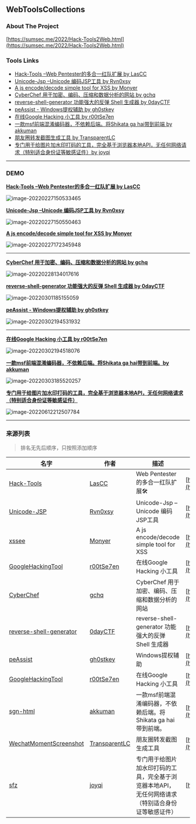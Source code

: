 ## WebToolsCollections

### About The Project

[https://sumsec.me/2022/Hack-Tools2Web.html](https://sumsec.me/2022/Hack-Tools2Web.html)





###  Tools Links

* [Hack-Tools –Web Pentester的多合一红队扩展 by LasCC ](https://ht.sumsec.me/HackTools/)
* [Unicode-Jsp –Unicode 编码JSP工具 by Rvn0xsy](https://ht.sumsec.me/unicodejsp.html)
* [A js encode/decode simple tool for XSS by Monyer](https://ht.sumsec.me/xssee/)
* [CyberChef 用于加密、编码、压缩和数据分析的网站 by gchq](https://ht.sumsec.me/CyberChef/)
* [reverse-shell-generator 功能强大的反弹 Shell 生成器 by 0dayCTF](https://ht.sumsec.me/reverse/)
* [peAssist - Windows提权辅助 by gh0stkey](https://ht.sumsec.me/peAssist/)
* [在线Google Hacking 小工具 by r00tSe7en](https://ht.sumsec.me/GoogleHackingTool/)
* [一款msf前端混淆编码器，不依赖后端。将Shikata ga hai带到前端 by akkuman](http://ht.sumsec.me/sgn-html/)
* [朋友圈转发截图生成工具 by TransparentLC](http://ht.sumsec.me/wechat/)
* [专门用于给图片加水印打码的工具，完全基于浏览器本地API，无任何网络请求（特别适合身份证等敏感证件）by joyqi](https://github.com/joyqi/sfz)



---



### DEMO

[**Hack-Tools –Web Pentester的多合一红队扩展 by LasCC** ](https://ht.sumsec.me/HackTools/)

![image-20220227150533465](https://cdn.jsdelivr.net/gh/SummerSec/Images/33u533ec33u533ec.png)



[**Unicode-Jsp –Unicode 编码JSP工具 by Rvn0xsy**](https://ht.sumsec.me/unicodejsp.html)



![image-20220227150550463](https://cdn.jsdelivr.net/gh/SummerSec/Images/50u550ec50u550ec.png)





 

[**A js encode/decode simple tool for XSS by Monyer**](https://ht.sumsec.me/xssee/)



![image-20220227172345948](https://cdn.jsdelivr.net/gh/SummerSec/Images/46u2346ec46u2346ec.png)

----

[**CyberChef 用于加密、编码、压缩和数据分析的网站 by gchq**](https://ht.sumsec.me/CyberChef/)



![image-20220228134017616](https://cdn.jsdelivr.net/gh/SummerSec/Images/17u4017ec17u4017ec.png)





[**reverse-shell-generator 功能强大的反弹 Shell 生成器 by 0dayCTF**](https://ht.sumsec.me/reverse/)



![image-20220301185155059](https://cdn.jsdelivr.net/gh/SummerSec/Images/55u5155ec55u5155ec.png)







[**peAssist - Windows提权辅助 by gh0stkey**](https://ht.sumsec.me/peAssist/)

![image-20220302194531932](https://cdn.jsdelivr.net/gh/SummerSec/Images/31u4531ec31u4531ec.png)

---

[**在线Google Hacking 小工具 by r00tSe7en**](https://ht.sumsec.me/GoogleHackingTool/)

![image-20220302194518076](https://cdn.jsdelivr.net/gh/SummerSec/Images/18u4518ec18u4518ec.png)



[**一款msf前端混淆编码器，不依赖后端。将Shikata ga hai带到前端。by akkuman**](https://ht.sumsec.me/sgn-html/)

![image-20220303185520257](https://cdn.jsdelivr.net/gh/SummerSec/Images/25u5525ec25u5525ec.png)



[**专门用于给图片加水印打码的工具，完全基于浏览器本地API，无任何网络请求（特别适合身份证等敏感证件）**](https://github.com/joyqi/sfz)

![image-20220612212507784](https://cdn.jsdelivr.net/gh/SummerSec/Images/2022/03/14u2514ec14u2514ec.png)









----

### 来源列表

> 排名无先后顺序，只按照添加顺序

| 名字                                                         | 作者                                               | 描述                                                         | GitHub地址                                                   |
| ------------------------------------------------------------ | -------------------------------------------------- | ------------------------------------------------------------ | ------------------------------------------------------------ |
| [Hack-Tools](https://github.com/LasCC/Hack-Tools)            | [LasCC](https://github.com/LasCC)                  | Web Pentester的多合一红队扩展🛠                               | [https://github.com/LasCC/Hack-Tools](https://github.com/LasCC/Hack-Tools) |
| [Unicode-JSP](https://github.com/Rvn0xsy/usefull-code/blob/main/Encoder/unicode-jsp.html) | [Rvn0xsy](https://github.com/Rvn0xsy)              | Unicode-Jsp –Unicode 编码JSP工具                             | [https://github.com/Rvn0xsy/usefull-code](https://github.com/Rvn0xsy/usefull-code) |
| [xssee](https://github.com/Monyer/xssee)                     | [Monyer](https://github.com/Monyer)                | A js encode/decode simple tool for XSS                       | [https://github.com/Monyer/xssee/](https://github.com/Monyer/xssee/) |
| [GoogleHackingTool](https://github.com/r00tSe7en/GoogleHackingTool) | [r00tSe7en](https://github.com/r00tSe7en)          | 在线Google Hacking 小工具                                    | [https://github.com/r00tSe7en/GoogleHackingTool](https://github.com/r00tSe7en/GoogleHackingTool) |
| [CyberChef](https://github.com/gchq/CyberChef)               | [gchq](https://github.com/gchq)                    | CyberChef 用于加密、编码、压缩和数据分析的网站               | [https://github.com/gchq/CyberChef](https://github.com/gchq/CyberChef) |
| [reverse-shell-generator](https://github.com/0dayCTF/reverse-shell-generator) | [0dayCTF](https://github.com/0dayCTF)              | reverse-shell-generator 功能强大的反弹 Shell 生成器          | [https://github.com/0dayCTF/reverse-shell-generator](https://github.com/0dayCTF/reverse-shell-generator) |
| [peAssist](https://github.com/gh0stkey/peAssist)             | [gh0stkey](https://github.com/gh0stkey)            | Windows提权辅助                                              | [https://github.com/gh0stkey/peAssist](https://github.com/gh0stkey/peAssist) |
| [GoogleHackingTool](https://github.com/r00tSe7en/GoogleHackingTool) | [r00tSe7en](https://github.com/r00tSe7en)          | 在线Google Hacking 小工具                                    | [https://github.com/r00tSe7en/GoogleHackingTool](https://github.com/r00tSe7en/GoogleHackingTool) |
| [sgn-html](https://github.com/akkuman/sgn-html)              | [akkuman](https://github.com/akkuman)              | 一款msf前端混淆编码器，不依赖后端。将Shikata ga hai带到前端。 | [https://github.com/akkuman/sgn-html](https://github.com/akkuman/sgn-html) |
| [WechatMomentScreenshot](https://github.com/TransparentLC/WechatMomentScreenshot) | [TransparentLC](https://github.com/TransparentLC/) | 朋友圈转发截图生成工具                                       | [https://github.com/TransparentLC/WechatMomentScreenshot](https://github.com/TransparentLC/WechatMomentScreenshot) |
| [sfz](https://github.com/joyqi/sfz)                          | [joyqi](https://github.com/joyqi)                  | 专门用于给图片加水印打码的工具，完全基于浏览器本地API，无任何网络请求（特别适合身份证等敏感证件） | [https://github.com/joyqi/sfz](https://github.com/joyqi/sfz) |

